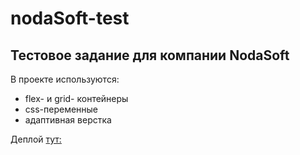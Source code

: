 # nodaSoft-test
## Тестовое задание для компании **NodaSoft**
В проекте используются:
- flex- и grid- контейнеры
- css-переменные
- адаптивная верстка

Деплой [тут:](https://loki87by.github.io/nodaSoft-test/)
